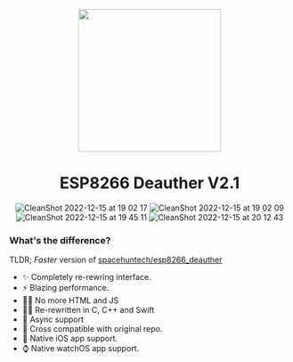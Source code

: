 
<div align="center">
  <img src="https://user-images.githubusercontent.com/43297314/207962253-161e3f91-10f1-4dd9-a697-ed3e521c8996.png" width="256px">
  <h1> ESP8266 Deauther V2.1 </h1>

![CleanShot 2022-12-15 at 19 02 17](https://user-images.githubusercontent.com/43297314/207992088-20dc6b4f-dbe1-4a13-b90c-26b4f1c42750.png)
![CleanShot 2022-12-15 at 19 02 09](https://user-images.githubusercontent.com/43297314/207992085-bceed4ee-7c94-4f4b-a30e-ff98efca883d.png)
![CleanShot 2022-12-15 at 19 45 11](https://user-images.githubusercontent.com/43297314/207996516-5027c0f4-d1f6-49dd-a2b0-dddc62e7a29c.png)
![CleanShot 2022-12-15 at 20 12 43](https://user-images.githubusercontent.com/43297314/207999456-b1d8f5dd-621e-4446-86ef-18647e945017.png)

</div>

### What's the difference?
TLDR; *Faster* version of [spacehuntech/esp8266_deauther](https://github.com/SpacehuhnTech/esp8266_deauther)

- ✨ Completely re-rewring interface.
- ⚡ Blazing performance.
- 🙅‍♂️ No more HTML and JS
- 👨‍💻 Re-rewritten in C, C++ and Swift
- 🚿 Async support
- 🤝 Cross compatible with original repo.
- 📲 Native iOS app support.
- ⌚ Native watchOS app support.
